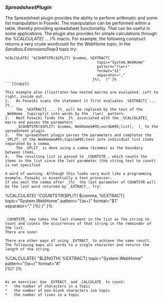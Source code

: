 ### _SpreadsheetPlugin_
The Spreadsheet plugin provides the ability to perform arithmatic and some list manipulation in Foswiki.
The manipulation can be performed within a table, thereby providing spreadsheet functionality.
That can be useful in some applications. The plugin also provides for simple calculations through the _%CALCULATE{ ... }%_ macro.
For example, the following construct returns a very crude wordcount for the WebHome topic. In the _Sandbox.ExtensionsStep3_ topic try:

```
%CALCULATE{ "$COUNTSTR($SPLIT( $comma, %EXTRACT{ 
                                          topic="System.WebHome" 
                                          pattern="(\w+)" 
                                          format="$1"  
                                          separator=","
                                        }%),  )" }%
```{{copy}}

This example also illustrates how nested macros are evaluated: Left to right, inside out. 
1.   As Foswiki scans the statement it first evaluates _%EXTRACT{ ... }%_.
     The _%EXTRACT{ ... }%_ will be replaced by the text of the _WebHome_ topicsplit into words by the _(\w+)_ pattern.
2.   Next Foswiki finds the _}%_ associated with the _%CALCULATE{_ macro and passes the parameters
     _$COUNTSTR($SPLIT( $comma, WebHome&#95;word&#95;list),  )_ to the spreadsheet plugin
3.   The spreadsheet plugin parses the parameters and completes the _SPLIT_ of the WebHome&#95;topic&#95;text into individual list items separated by a comma.
     The _SPLIT_ is done using a comma ($comma) as the boundary between items.
4.   The resulting list is passed to _COUNTSTR_, which counts the items in the list since the last parameter (the string text to count) is not specified

A word of warning. Although this looks very much like a programming example, Foswiki is essentially a text processor.
If you omit the comma after _}%)_ the last parameter of COUNTSTR will be the last word returned by _EXTRACT_. Try:

```
%CALCULATE{ "$COUNTSTR($SPLIT( $comma, %EXTRACT{ 
                                          topic="System.WebHome" 
                                          pattern="(\w+)" 
                                          format="$1"  
                                          separator=","
                                        }%)  )" }%
```{{copy}}

_COUNTSTR_ now takes the last element in the list as the string to count and counts the occurrences of that string in the remainder of the list.
There are none!

There are other ways of using _EXTRACT_ to achieve the same result. The following maps all words to a single character and returns the length of the string.
```
%CALCULATE{ "$LENGTH( %EXTRACT{ 
                                          topic="System.WebHome" 
                                          pattern="(\w+)" 
                                          format="A"  
                      }%)" }%
```{{copy}}

As an exercise: Use _EXTRACT_ and _CALCULATE_ to count:
*   the number of characters in a topic
*   the number of non-blank characters ina topic
*   the number of lines in a topic
